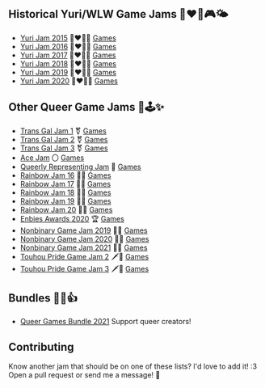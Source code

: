 ## Historical Yuri/WLW Game Jams 👩‍❤️‍👩🎮🌤️
- [Yuri Jam 2015](https://itch.io/jam/yuri-game-jam) 👩‍❤️‍💋‍👩 [Games](https://itch.io/jam/yuri-game-jam/entries)
- [Yuri Jam 2016](https://itch.io/jam/yuri-game-jam-2016) 👩‍❤️‍💋‍👩 [Games](https://itch.io/jam/yuri-game-jam-2016/entries)
- [Yuri Jam 2017](https://itch.io/jam/yuri-game-jam-2017) 👩‍❤️‍💋‍👩 [Games](https://itch.io/jam/yuri-game-jam-2017/entries)
- [Yuri Jam 2018](https://itch.io/jam/yuri-game-jam-2018) 👩‍❤️‍💋‍👩 [Games](https://itch.io/jam/yuri-game-jam-2018/entries)
- [Yuri Jam 2019](https://itch.io/jam/yuri-game-jam-2019) 👩‍❤️‍💋‍👩 [Games](https://itch.io/jam/yuri-game-jam-2019/entries)
- [Yuri Jam 2020](https://itch.io/jam/yuri-game-jam-2020) 👩‍❤️‍💋‍👩 [Games](https://itch.io/jam/yuri-game-jam-2020/entries)

## Other Queer Game Jams 👭🕹️✨

- [Trans Gal Jam 1](https://itch.io/jam/trans-gal-jam) ⚧️ [Games](https://itch.io/jam/trans-gal-jam/entries)
- [Trans Gal Jam 2](https://itch.io/jam/trans-gal-jam-2) ⚧️ [Games](https://itch.io/jam/trans-gal-jam-2/entries)
- [Trans Gal Jam 3](https://itch.io/jam/trans-gal-jam-3) ⚧️ [Games](https://itch.io/jam/trans-gal-jam-3/entries)
- [Ace Jam](https://itch.io/jam/ace-jam) 〇 [Games](https://itch.io/jam/ace-jam/entries)
- [Queerly Representing Jam](https://itch.io/jam/queerly-representing) 📰 [Games](https://itch.io/jam/queerly-representing/entries)
- [Rainbow Jam 16](https://itch.io/jam/rainbowjam16) 🏳️‍🌈 [Games](https://itch.io/jam/rainbowjam16/entries)
- [Rainbow Jam 17](https://itch.io/jam/rainbowjam17) 🏳️‍🌈 [Games](https://itch.io/jam/rainbowjam17/entries)
- [Rainbow Jam 18](https://itch.io/jam/rainbowjam18) 🏳️‍🌈 [Games](https://itch.io/jam/rainbowjam18/entries)
- [Rainbow Jam 19](https://itch.io/jam/rainbowjam19) 🏳️‍🌈 [Games](https://itch.io/jam/rainbowjam19/entries)
- [Rainbow Jam 20](https://itch.io/jam/rainbowjam20) 🏳️‍🌈 [Games](https://itch.io/jam/rainbowjam20/entries)
- [Enbies Awards 2020](https://itch.io/jam/the-enbies-awards-2020) 🏆 [Games](https://itch.io/jam/the-enbies-awards-2020/entries)
- [Nonbinary Game Jam 2019](https://itch.io/jam/nonbinary-game-jam) 🧑‍💻 [Games](https://itch.io/jamnonbinary-game-jam/entries)
- [Nonbinary Game Jam 2020](https://itch.io/jam/nonbinarygamejam2020) 🧑‍💻 [Games](https://itch.io/jam/nonbinarygamejam2020/entries)
- [Nonbinary Game Jam 2021](https://itch.io/jam/nonbinarygamejam2021) 🧑‍💻 [Games](https://itch.io/jam/nonbinarygamejam2021/entries)
- [Touhou Pride Game Jam 2](https://itch.io/jam/touhou-pride-jam-2) 🗡️🧹 [Games](https://itch.io/jam/touhou-pride-jam-2/entries)
- [Touhou Pride Game Jam 3](https://itch.io/jam/touhou-pride-jam-3) 🗡️🧹 [Games](https://itch.io/jam/touhou-pride-jam-3/entries)

## Bundles 🥰💸👍

- [Queer Games Bundle 2021](https://itch.io/jam/queer-games-bundle-2021) Support queer creators!

## Contributing

Know another jam that should be on one of these lists?
I'd love to add it!  :3
Open a pull request or send me a message!  💌
